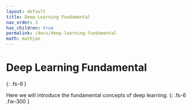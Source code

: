 ```yaml
---
layout: default
title: Deep Learning Fundamental
nav_order: 3
has_children: true
permalink: /docs/deep-learning-fundamental
math: mathjax
---
```


# Deep Learning Fundamental
{: .fs-9 }

Here we will introduce the fundamental concepts of deep learning.
{: .fs-6 .fw-300 }


